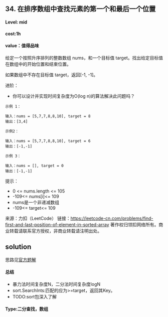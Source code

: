 ## 34. 在排序数组中查找元素的第一个和最后一个位置
#### Level: mid

#### cost:1h

#### value：值得品味

给定一个按照升序排列的整数数组 nums，和一个目标值 target。找出给定目标值在数组中的开始位置和结束位置。

如果数组中不存在目标值 target，返回[-1, -1]。

进阶：

- 你可以设计并实现时间复杂度为O(log n)的算法解决此问题吗？

```
示例 1：

输入：nums = [5,7,7,8,8,10], target = 8
输出：[3,4]
```
```
示例2：

输入：nums = [5,7,7,8,8,10], target = 6
输出：[-1,-1]
```
```
示例 3：

输入：nums = [], target = 0
输出：[-1,-1]
```

提示：

- 0 <= nums.length <= 105
- -109<= nums[i]<= 109
- nums是一个非递减数组
- -109<= target<= 109

来源：力扣（LeetCode）
链接：https://leetcode-cn.com/problems/find-first-and-last-position-of-element-in-sorted-array
著作权归领扣网络所有。商业转载请联系官方授权，非商业转载请注明出处。

## solution
思路见[官方题解](https://leetcode-cn.com/problems/find-first-and-last-position-of-element-in-sorted-array/solution/zai-pai-xu-shu-zu-zhong-cha-zhao-yuan-su-de-di-3-4/)
#### 总结
- 暴力法时间复杂度N，二分法时间复杂度logN
- sort.SearchInts:匹配的应为>=target，返回其Key。
- TODO:sort包深入了解
#### Type:二分查找，数组